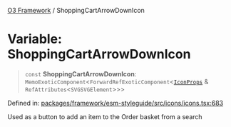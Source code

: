[O3 Framework](../API.md) / ShoppingCartArrowDownIcon

# Variable: ShoppingCartArrowDownIcon

> `const` **ShoppingCartArrowDownIcon**: `MemoExoticComponent`\<`ForwardRefExoticComponent`\<[`IconProps`](../type-aliases/IconProps.md) & `RefAttributes`\<`SVGSVGElement`\>\>\>

Defined in: [packages/framework/esm-styleguide/src/icons/icons.tsx:683](https://github.com/openmrs/openmrs-esm-core/blob/main/packages/framework/esm-styleguide/src/icons/icons.tsx#L683)

Used as a button to add an item to the Order basket from a search
